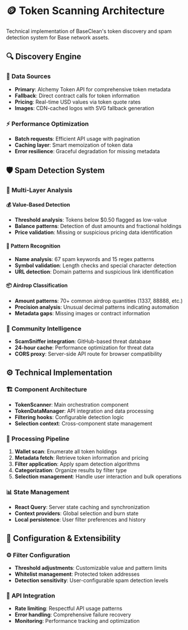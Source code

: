 # 🪙 Token Scanning Architecture

Technical implementation of BaseClean's token discovery and spam detection system for Base network assets.

## 🔍 **Discovery Engine**

### 📡 **Data Sources**
- **Primary**: Alchemy Token API for comprehensive token metadata
- **Fallback**: Direct contract calls for token information
- **Pricing**: Real-time USD values via token quote rates
- **Images**: CDN-cached logos with SVG fallback generation

### ⚡ **Performance Optimization**
- **Batch requests**: Efficient API usage with pagination
- **Caching layer**: Smart memoization of token data
- **Error resilience**: Graceful degradation for missing metadata

## 🛡️ **Spam Detection System**

### 🧠 **Multi-Layer Analysis**

#### 💰 **Value-Based Detection**
- **Threshold analysis**: Tokens below $0.50 flagged as low-value
- **Balance patterns**: Detection of dust amounts and fractional holdings
- **Price validation**: Missing or suspicious pricing data identification

#### 🚨 **Pattern Recognition**
- **Name analysis**: 67 spam keywords and 15 regex patterns
- **Symbol validation**: Length checks and special character detection
- **URL detection**: Domain patterns and suspicious link identification

#### 📦 **Airdrop Classification**
- **Amount patterns**: 70+ common airdrop quantities (1337, 88888, etc.)
- **Precision analysis**: Unusual decimal patterns indicating automation
- **Metadata gaps**: Missing images or contract information

### 🔗 **Community Intelligence**
- **ScamSniffer integration**: GitHub-based threat database
- **24-hour cache**: Performance optimization for threat data
- **CORS proxy**: Server-side API route for browser compatibility

## ⚙️ **Technical Implementation**

### 🏗️ **Component Architecture**
- **TokenScanner**: Main orchestration component
- **TokenDataManager**: API integration and data processing
- **Filtering hooks**: Configurable detection logic
- **Selection context**: Cross-component state management

### 🔄 **Processing Pipeline**
1. **Wallet scan**: Enumerate all token holdings
2. **Metadata fetch**: Retrieve token information and pricing
3. **Filter application**: Apply spam detection algorithms
4. **Categorization**: Organize results by filter type
5. **Selection management**: Handle user interaction and bulk operations

### 📊 **State Management**
- **React Query**: Server state caching and synchronization
- **Context providers**: Global selection and burn state
- **Local persistence**: User filter preferences and history

## 🔧 **Configuration & Extensibility**

### ⚙️ **Filter Configuration**
- **Threshold adjustments**: Customizable value and pattern limits
- **Whitelist management**: Protected token addresses
- **Detection sensitivity**: User-configurable spam detection levels

### 🔌 **API Integration**
- **Rate limiting**: Respectful API usage patterns
- **Error handling**: Comprehensive failure recovery
- **Monitoring**: Performance tracking and optimization 